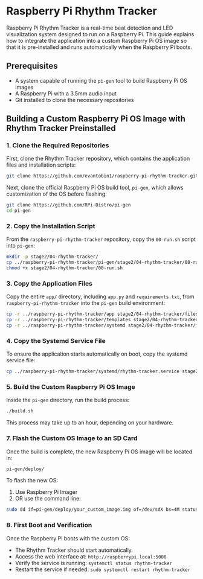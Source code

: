 # Raspberry Pi Rhythm Tracker

Raspberry Pi Rhythm Tracker is a real-time beat detection and LED visualization system designed to run on a Raspberry Pi. This guide explains how to integrate the application into a custom Raspberry Pi OS image so that it is pre-installed and runs automatically when the Raspberry Pi boots.

## Prerequisites
- A system capable of running the `pi-gen` tool to build Raspberry Pi OS images
- A Raspberry Pi with a 3.5mm audio input
- Git installed to clone the necessary repositories

## Building a Custom Raspberry Pi OS Image with Rhythm Tracker Preinstalled

### 1. Clone the Required Repositories
First, clone the Rhythm Tracker repository, which contains the application files and installation scripts:
```sh
git clone https://github.com/evantobin1/raspberry-pi-rhythm-tracker.git
```

Next, clone the official Raspberry Pi OS build tool, `pi-gen`, which allows customization of the OS before flashing:
```sh
git clone https://github.com/RPi-Distro/pi-gen
cd pi-gen
```

### 2. Copy the Installation Script
From the `raspberry-pi-rhythm-tracker` repository, copy the `00-run.sh` script into `pi-gen`:
```sh
mkdir -p stage2/04-rhythm-tracker/
cp ../raspberry-pi-rhythm-tracker/pi-gen/stage2/04-rhythm-tracker/00-run.sh stage2/04-rhythm-tracker/
chmod +x stage2/04-rhythm-tracker/00-run.sh

```

### 3. Copy the Application Files
Copy the entire `app/` directory, including `app.py` and `requirements.txt`, from `raspberry-pi-rhythm-tracker` into the `pi-gen` build environment:
```sh
cp -r ../raspberry-pi-rhythm-tracker/app stage2/04-rhythm-tracker/files/
cp -r ../raspberry-pi-rhythm-tracker/templates stage2/04-rhythm-tracker/files/
cp -r ../raspberry-pi-rhythm-tracker/systemd stage2/04-rhythm-tracker/files/
```

### 4. Copy the Systemd Service File
To ensure the application starts automatically on boot, copy the systemd service file:
```sh
cp ../raspberry-pi-rhythm-tracker/systemd/rhythm-tracker.service stage2/04-rhythm-tracker/files/
```

### 5. Build the Custom Raspberry Pi OS Image
Inside the `pi-gen` directory, run the build process:
```sh
./build.sh
```
This process may take up to an hour, depending on your hardware.

### 7. Flash the Custom OS Image to an SD Card
Once the build is complete, the new Raspberry Pi OS image will be located in:
```sh
pi-gen/deploy/
```
To flash the new OS:
1. Use Raspberry Pi Imager
2. OR use the command line:
```sh
sudo dd if=pi-gen/deploy/your_custom_image.img of=/dev/sdX bs=4M status=progress
```

### 8. First Boot and Verification
Once the Raspberry Pi boots with the custom OS:
- The Rhythm Tracker should start automatically.
- Access the web interface at: `http://raspberrypi.local:5000`
- Verify the service is running: `systemctl status rhythm-tracker`
- Restart the service if needed: `sudo systemctl restart rhythm-tracker`